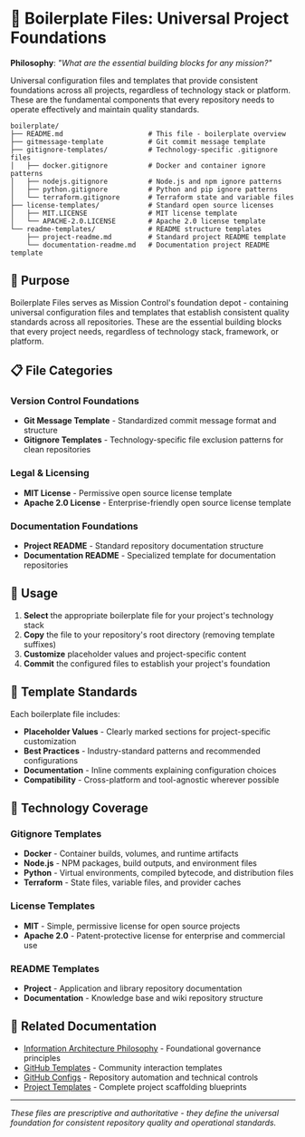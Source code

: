 # 🧰 Boilerplate Files: Universal Project Foundations

**Philosophy**: _"What are the essential building blocks for any mission?"_

Universal configuration files and templates that provide consistent foundations across all projects,
regardless of technology stack or platform. These are the fundamental components that every
repository needs to operate effectively and maintain quality standards.

```plaintext
boilerplate/
├── README.md                     # This file - boilerplate overview
├── gitmessage-template           # Git commit message template
├── gitignore-templates/          # Technology-specific .gitignore files
│   ├── docker.gitignore          # Docker and container ignore patterns
│   ├── nodejs.gitignore          # Node.js and npm ignore patterns
│   ├── python.gitignore          # Python and pip ignore patterns
│   └── terraform.gitignore       # Terraform state and variable files
├── license-templates/            # Standard open source licenses
│   ├── MIT.LICENSE               # MIT license template
│   └── APACHE-2.0.LICENSE        # Apache 2.0 license template
└── readme-templates/             # README structure templates
    ├── project-readme.md         # Standard project README template
    └── documentation-readme.md   # Documentation project README template
```

## 🎯 Purpose

Boilerplate Files serves as Mission Control's foundation depot - containing universal configuration
files and templates that establish consistent quality standards across all repositories. These are
the essential building blocks that every project needs, regardless of technology stack, framework,
or platform.

## 📋 File Categories

### **Version Control Foundations**

- **Git Message Template** - Standardized commit message format and structure
- **Gitignore Templates** - Technology-specific file exclusion patterns for clean repositories

### **Legal & Licensing**

- **MIT License** - Permissive open source license template
- **Apache 2.0 License** - Enterprise-friendly open source license template

### **Documentation Foundations**

- **Project README** - Standard repository documentation structure
- **Documentation README** - Specialized template for documentation repositories

## 🚀 Usage

1. **Select** the appropriate boilerplate file for your project's technology stack
2. **Copy** the file to your repository's root directory (removing template suffixes)
3. **Customize** placeholder values and project-specific content
4. **Commit** the configured files to establish your project's foundation

## 📐 Template Standards

Each boilerplate file includes:

- **Placeholder Values** - Clearly marked sections for project-specific customization
- **Best Practices** - Industry-standard patterns and recommended configurations
- **Documentation** - Inline comments explaining configuration choices
- **Compatibility** - Cross-platform and tool-agnostic wherever possible

## 🔧 Technology Coverage

### **Gitignore Templates**

- **Docker** - Container builds, volumes, and runtime artifacts
- **Node.js** - NPM packages, build outputs, and environment files
- **Python** - Virtual environments, compiled bytecode, and distribution files
- **Terraform** - State files, variable files, and provider caches

### **License Templates**

- **MIT** - Simple, permissive license for open source projects
- **Apache 2.0** - Patent-protective license for enterprise and commercial use

### **README Templates**

- **Project** - Application and library repository documentation
- **Documentation** - Knowledge base and wiki repository structure

## 🔗 Related Documentation

- [Information Architecture Philosophy](../information-architecture.md) - Foundational governance
  principles
- [GitHub Templates](../github-templates/) - Community interaction templates
- [GitHub Configs](../github-configs/) - Repository automation and technical controls
- [Project Templates](../project-templates/) - Complete project scaffolding blueprints

---

_These files are prescriptive and authoritative - they define the universal foundation for
consistent repository quality and operational standards._
